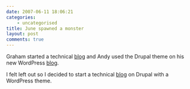 ```yaml
---
date: 2007-06-11 18:06:21
categories:
    - uncategorised
title: June spawned a monster
layout: post
comments: true
---
```

Graham started a technical [blog](http://www.digitalteddy.com/techblog/)
and Andy used the Drupal theme on his new WordPress
[blog](http://oracleandy.wordpress.com/).

I felt left out so I decided to start a technical
[blog](http://www.nbrightside.com/drupal/) on Drupal with a WordPress
theme.
